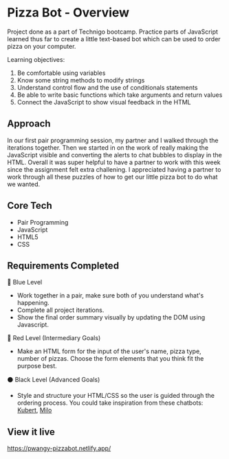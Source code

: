 # Pizza Bot - Overview
Project done as a part of Technigo bootcamp. 
Practice parts of JavaScript learned thus far to create a little text-based bot which can be used to order pizza on your computer.

Learning objectives:
1. Be comfortable using variables
2. Know some string methods to modify strings
3. Understand control flow and the use of conditionals statements
4. Be able to write basic functions which take arguments and return values
5. Connect the JavaScript to show visual feedback in the HTML


## Approach
In our first pair programming session, my partner and I walked through the iterations together. Then we started in on the work of really making the JavaScript visible and converting the alerts to chat bubbles to display in the HTML. Overall it was super helpful to have a partner to work with this week since the assignment felt extra challening. I appreciated having a partner to work through all these puzzles of how to get our little pizza bot to do what we wanted.


## Core Tech
- Pair Programming
- JavaScript
- HTML5
- CSS


## Requirements Completed
 🔵  Blue Level
- Work together in a pair, make sure both of you understand what's happening.
- Complete all project iterations.
- Show the final order summary visually by updating the DOM using Javascript.


🔴  Red Level (Intermediary Goals)
- Make an HTML form for the input of the user's name, pizza type, number of pizzas. Choose the form elements that you think fit the purpose best.
<!-- - Show images of the pizza you ordered when you see the final order details.
- Add a few more pizza types and/or different prices for each pizza type -->

⚫  Black Level (Advanced Goals)
<!-- - Create a progress bar indicating how many steps there are to finish the order.
- Make a little countdown timer that shows up when your order is finished. Starting on 10, 15 or 20 minutes accordingly to the amount of pizzas you ordered.
- Use an array of objects to store the information about the pizzas -->
- Style and structure your HTML/CSS so the user is guided through the ordering process. You could take inspiration from these chatbots: [Kubert](https://cubertbuysphones.com/cubert/), [Milo](https://anartfulscience.com/milo.php)


## View it live
https://pwangy-pizzabot.netlify.app/